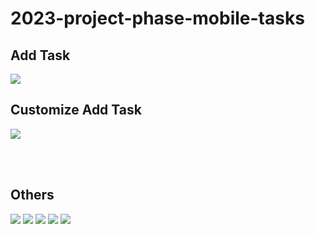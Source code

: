 # 2023-project-phase-mobile-tasks

## Add Task
<img src="https://github.com/duressa-feyissa/2023-project-phase-mobile-tasks/blob/main/on-boarding/add_task/screenshot/addTask.png">

## Customize Add Task
<img src="https://github.com/duressa-feyissa/2023-project-phase-mobile-tasks/blob/main/on-boarding/add_task/screenshot/customizeAddTask.png">

<br /><br />
## Others
<img src="https://github.com/duressa-feyissa/2023-project-phase-mobile-tasks/blob/main/on-boarding/todo_list_home/screenshoot/home.png" >
<img src="https://github.com/duressa-feyissa/2023-project-phase-mobile-tasks/blob/main/on-boarding/todo_list/screenshot/todoList.png">
<img src="https://github.com/duressa-feyissa/2023-project-phase-mobile-tasks/blob/main/on-boarding/todo_list/screenshot/customizeTodoList.png">
<img src="https://github.com/duressa-feyissa/2023-project-phase-mobile-tasks/blob/main/on-boarding/task_detail/screenshot/taskDetail.png">
<img src="https://github.com/duressa-feyissa/2023-project-phase-mobile-tasks/blob/main/on-boarding/task_detail/screenshot/customizeTaskDetail.png">
